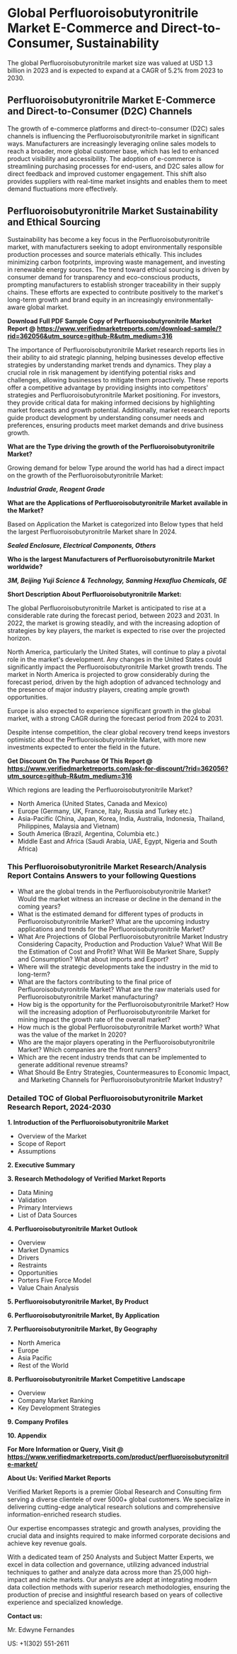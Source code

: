 <h1>Global Perfluoroisobutyronitrile Market E-Commerce and Direct-to-Consumer, Sustainability</h1><p class=""><p>The global Perfluoroisobutyronitrile market size was valued at USD 1.3 billion in 2023 and is expected to expand at a CAGR of 5.2% from 2023 to 2030.</p><h2>Perfluoroisobutyronitrile Market E-Commerce and Direct-to-Consumer (D2C) Channels</h2><p>The growth of e-commerce platforms and direct-to-consumer (D2C) sales channels is influencing the Perfluoroisobutyronitrile market in significant ways. Manufacturers are increasingly leveraging online sales models to reach a broader, more global customer base, which has led to enhanced product visibility and accessibility. The adoption of e-commerce is streamlining purchasing processes for end-users, and D2C sales allow for direct feedback and improved customer engagement. This shift also provides suppliers with real-time market insights and enables them to meet demand fluctuations more effectively.</p><h2>Perfluoroisobutyronitrile Market Sustainability and Ethical Sourcing</h2><p>Sustainability has become a key focus in the Perfluoroisobutyronitrile market, with manufacturers seeking to adopt environmentally responsible production processes and source materials ethically. This includes minimizing carbon footprints, improving waste management, and investing in renewable energy sources. The trend toward ethical sourcing is driven by consumer demand for transparency and eco-conscious products, prompting manufacturers to establish stronger traceability in their supply chains. These efforts are expected to contribute positively to the market's long-term growth and brand equity in an increasingly environmentally-aware global market.</p></p><p class=""><strong>Download Full PDF Sample Copy of Perfluoroisobutyronitrile Market Report @ <a href="https://www.verifiedmarketreports.com/download-sample/?rid=362056&utm_source=github-R&utm_medium=316" target="_blank">https://www.verifiedmarketreports.com/download-sample/?rid=362056&utm_source=github-R&utm_medium=316</a></strong></p><p>The importance of&nbsp;Perfluoroisobutyronitrile Market research reports lies in their ability to aid strategic planning, helping businesses develop effective strategies by understanding market trends and dynamics. They play a crucial role in risk management by identifying potential risks and challenges, allowing businesses to mitigate them proactively. These reports offer a competitive advantage by providing insights into competitors' strategies and Perfluoroisobutyronitrile Market positioning. For investors, they provide critical data for making informed decisions by highlighting market forecasts and growth potential. Additionally, market research reports guide product development by understanding consumer needs and preferences, ensuring products meet market demands and drive business growth.</p><p><strong>What are the&nbsp;Type driving the growth of the Perfluoroisobutyronitrile Market?</strong></p><p id="" class="">Growing demand for below Type around the world has had a direct impact on the growth of the Perfluoroisobutyronitrile Market:</p><p class=""><em><strong>Industrial Grade, Reagent Grade</strong></em></p><p class=""><strong>What are the&nbsp;Applications&nbsp;of Perfluoroisobutyronitrile Market available in the Market?</strong></p><p id="" class="">Based on Application the Market is categorized into Below types that held the largest Perfluoroisobutyronitrile Market share In 2024.</p><p class=""><em><strong>Sealed Enclosure, Electrical Components, Others</strong></em></p><p class=""><strong>Who is the largest Manufacturers of Perfluoroisobutyronitrile Market worldwide?</strong></p><p><em><strong>3M, Beijing Yuji Science & Technology, Sanming Hexafluo Chemicals, GE</strong></em></p><p id="" class=""><strong>Short Description About Perfluoroisobutyronitrile Market:</strong></p><p>The global Perfluoroisobutyronitrile Market is anticipated to rise at a considerable rate during the forecast period, between 2023 and 2031. In 2022, the market is growing steadily, and with the increasing adoption of strategies by key players, the market is expected to rise over the projected horizon.</p><p>North America, particularly the United States, will continue to play a pivotal role in the market's development. Any changes in the United States could significantly impact the Perfluoroisobutyronitrile Market growth trends. The market in North America is projected to grow considerably during the forecast period, driven by the high adoption of advanced technology and the presence of major industry players, creating ample growth opportunities.</p><p>Europe is also expected to experience significant growth in the global market, with a strong CAGR during the forecast period from 2024 to 2031.</p><p>Despite intense competition, the clear global recovery trend keeps investors optimistic about the Perfluoroisobutyronitrile Market, with more new investments expected to enter the field in the future.</p><p id="" class=""><strong>Get Discount On The Purchase Of This Report @ <a href="https://www.verifiedmarketreports.com/ask-for-discount/?rid=362056?utm_source=github-R&utm_medium=316" target="_blank">https://www.verifiedmarketreports.com/ask-for-discount/?rid=362056?utm_source=github-R&utm_medium=316</a></strong></p><p class="">Which regions are leading the Perfluoroisobutyronitrile Market?</p><ul><li>North America (United States, Canada and Mexico)</li><li>Europe (Germany, UK, France, Italy, Russia and Turkey etc.)</li><li>Asia-Pacific (China, Japan, Korea, India, Australia, Indonesia, Thailand, Philippines, Malaysia and Vietnam)</li><li>South America (Brazil, Argentina, Columbia etc.)</li><li>Middle East and Africa (Saudi Arabia, UAE, Egypt, Nigeria and South Africa)</li></ul><h3 id="" class="">This Perfluoroisobutyronitrile Market Research/Analysis Report Contains Answers to your following Questions</h3><ul><li>What are the global trends in the Perfluoroisobutyronitrile Market? Would the market witness an increase or decline in the demand in the coming years?</li><li>What is the estimated demand for different types of products in Perfluoroisobutyronitrile Market? What are the upcoming industry applications and trends for the Perfluoroisobutyronitrile Market?</li><li>What Are Projections of Global Perfluoroisobutyronitrile Market Industry Considering Capacity, Production and Production Value? What Will Be the Estimation of Cost and Profit? What Will Be Market Share, Supply and Consumption? What about imports and Export?</li><li>Where will the strategic developments take the industry in the mid to long-term?</li><li>What are the factors contributing to the final price of Perfluoroisobutyronitrile Market? What are the raw materials used for Perfluoroisobutyronitrile Market manufacturing?</li><li>How big is the opportunity for the Perfluoroisobutyronitrile Market? How will the increasing adoption of Perfluoroisobutyronitrile Market for mining impact the growth rate of the overall market?</li><li>How much is the global Perfluoroisobutyronitrile Market worth? What was the value of the market In 2020?</li><li>Who are the major players operating in the Perfluoroisobutyronitrile Market? Which companies are the front runners?</li><li>Which are the recent industry trends that can be implemented to generate additional revenue streams?</li><li>What Should Be Entry Strategies, Countermeasures to Economic Impact, and Marketing Channels for Perfluoroisobutyronitrile Market Industry?</li></ul><h3 id="" class="">Detailed TOC of Global Perfluoroisobutyronitrile Market Research Report, 2024-2030</h3><p id="" class=""><strong>1. Introduction of the Perfluoroisobutyronitrile Market</strong></p><ul><li>Overview of the Market</li><li>Scope of Report</li><li>Assumptions</li></ul><p id="" class=""><strong>2. Executive Summary</strong></p><p id="" class=""><strong>3. Research Methodology of Verified Market Reports</strong></p><ul><li>Data Mining</li><li>Validation</li><li>Primary Interviews</li><li>List of Data Sources</li></ul><p id="" class=""><strong>4. Perfluoroisobutyronitrile Market Outlook</strong></p><ul><li>Overview</li><li>Market Dynamics</li><li>Drivers</li><li>Restraints</li><li>Opportunities</li><li>Porters Five Force Model</li><li>Value Chain Analysis</li></ul><p id="" class=""><strong>5. Perfluoroisobutyronitrile Market, By Product</strong></p><p id="" class=""><strong>6. Perfluoroisobutyronitrile Market, By Application</strong></p><p id="" class=""><strong>7. Perfluoroisobutyronitrile Market, By Geography</strong></p><ul><li>North America</li><li>Europe</li><li>Asia Pacific</li><li>Rest of the World</li></ul><p id="" class=""><strong>8. Perfluoroisobutyronitrile Market Competitive Landscape</strong></p><ul><li>Overview</li><li>Company Market Ranking</li><li>Key Development Strategies</li></ul><p id="" class=""><strong>9. Company Profiles</strong></p><p id="" class=""><strong>10. Appendix</strong></p><p id="" class=""><strong>For More Information or Query, Visit @ <a href="https://www.verifiedmarketreports.com/product/perfluoroisobutyronitrile-market/" target="_blank">https://www.verifiedmarketreports.com/product/perfluoroisobutyronitrile-market/</a></strong></p><p id="" class=""><strong>About Us: Verified Market Reports</strong></p><p id="" class="">Verified Market Reports is a premier Global Research and Consulting firm serving a diverse clientele of over 5000+ global customers. We specialize in delivering cutting-edge analytical research solutions and comprehensive information-enriched research studies.</p><p id="" class="">Our expertise encompasses strategic and growth analyses, providing the crucial data and insights required to make informed corporate decisions and achieve key revenue goals.</p><p id="" class="">With a dedicated team of 250 Analysts and Subject Matter Experts, we excel in data collection and governance, utilizing advanced industrial techniques to gather and analyze data across more than 25,000 high-impact and niche markets. Our analysts are adept at integrating modern data collection methods with superior research methodologies, ensuring the production of precise and insightful research based on years of collective experience and specialized knowledge.</p><p id="" class=""><strong>Contact us:</strong></p><p id="" class="">Mr. Edwyne Fernandes</p><p id="" class="">US: +1(302) 551-2611</p>